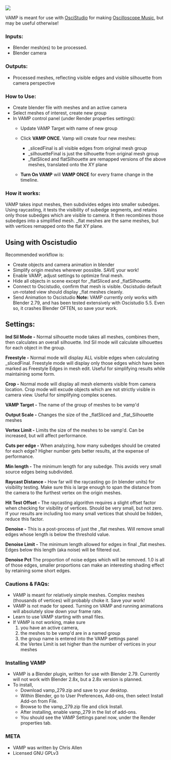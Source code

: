 <img src="https://i.imgur.com/vCVdnQ2.jpg">

VAMP is meant for use with [OsciStudio](https://oscilloscopemusic.com/oscistudio.php) for making [Oscilloscope Music](https://www.youtube.com/c/ChrisAllenMusic), but may be useful otherwise!

### Inputs:
- Blender mesh(es) to be processed.
- Blender camera
 
### Outputs:
- Processed meshes, reflecting visible edges and visible silhouette from camera perspective
 
### How to Use:
- Create blender file with meshes and an active camera
- Select meshes of interest, create new group
- In VAMP control panel (under Render properties settings):
  - Update VAMP Target with name of new group 

  - Click **VAMP ONCE**.  Vamp will create four new meshes:
    - _slicedFinal is all visible edges from original mesh group
    - _silhouetteFinal is just the silhouette from original mesh group
    - _flatSliced and flatSilhouette are remapped versions of the above meshes, translated onto the XY plane
  - **Turn On VAMP** will **VAMP ONCE** for every frame change in the timeline.

### How it works:
VAMP takes input meshes, then subdivides edges into smaller subedges.  Using raycasting, it tests the visibility of subedge segments, and retains only those subedges which are visible to camera.  It then recombines those subedges into a simplified mesh.  _flat meshes are the same meshes, but with vertices remapped onto the flat XY plane.

## Using with Oscistudio
Recommended workflow is: 
- Create objects and camera animation in blender
- Simplify origin meshes wherever possible. SAVE your work!
- Enable VAMP, adjust settings to optimize final mesh.
- Hide all objects in scene except for _flatSliced and _flatSilhouette.
- Connect to Oscistudio, confirm that mesh is visible. Oscistudio default un-rotated view should display _flat meshes cleanly.
- Send Animation to Oscistudio
**Note:** VAMP currently only works with Blender 2.79, and has been tested extensively with Oscistudio 5.5.  Even so, it crashes Blender OFTEN, so save your work.

## Settings:
**Ind Sil Mode -**  Normal silhouette mode takes all meshes, combines them, then calculates an overall silhouette.  Ind Sil mode will calculate silhouettes for each object in the group.

**Freestyle -**  Normal mode will display ALL visible edges when calculating _slicedFinal.  Freestyle mode will display only those edges which have been marked as Freestyle Edges in mesh edit.  Useful for simplifying results while maintaining some form.

**Crop -** Normal mode will display all mesh elements visible from camera location. Crop mode will excude objects which are not strictly visible in camera view.  Useful for simplifying complex scenes.

**VAMP Target -**  The name of the group of meshes to be vamp'd

**Output Scale -**  Changes the size of the _flatSliced and _flat_Silhouette meshes

**Vertex Limit -**  Limits the size of the meshes to be vamp'd.  Can be increased, but will affect performance.

**Cuts per edge -**  When analyzing, how many subedges should be created for each edge? Higher number gets better results, at the expense of performance.

**Min length -** The minimum length for any subedge.  This avoids very small source edges being subdivided.

**Raycast Distance -**  How far will the raycasting go (in blender units) for visibility testing. Make sure this is large enough to span the distance from the camera to the furthest vertex on the origin meshes.

**Hit Test Offset -**  The raycasting algorithm requires a slight offset factor when checking for visibility of vertices.  Should be very small, but not zero.  If your results are including too many small vertices that should be hidden, reduce this factor.

**Denoise -** This is a post-process of just the _flat meshes.  Will remove small edges whose length is below the threshold value.

**Denoise Limit -** The minimum length allowed for edges in final _flat meshes.  Edges below this length (aka noise) will be filtered out.

**Denoise Pct** The proportion of noise edges which will be removed. 1.0 is all of those edges, smaller proportions can make an interesting shading effect by retaining some short edges.

### Cautions & FAQs:
- VAMP is meant for relatively simple meshes.  Complex meshes (thousands of vertices) will probably choke it.  Save your work!
- VAMP is not made for speed.  Turning on VAMP and running animations will absolutely slow down your frame rate.
- Learn to use VAMP starting with small files.
- If VAMP is not working, make sure 
   1. you have an active camera, 
   2. the meshes to be vamp'd are in a named group
   3. the group name is entered into the VAMP settings panel
   4. the Vertex Limit is set higher than the number of vertices in your meshes
   
### Installing VAMP
- VAMP is a Blender plugin, written for use with Blender 2.79.  Currently will not work with Blender 2.8x, but a 2.8x version is planned.
- To install, 
  - Download vamp_279.zip and save to your desktop.  
  - Within Blender, go to User Preferences, Add-ons, then select Install Add-on from File.  
  - Browse to the vamp_279.zip file and click Install.  
  - After installing, enable vamp_279 in the list of add-ons.  
  - You should see the VAMP Settings panel now, under the Render properties tab.  
  
### META

- VAMP was written by Chris Allen
- Licensed GNU GPLv3 
